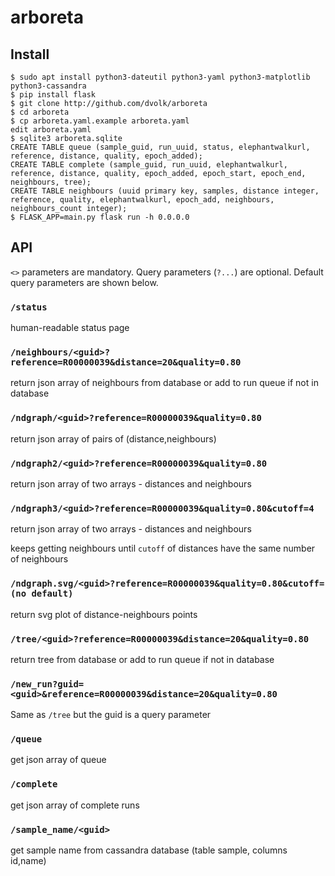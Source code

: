 # arboreta

## Install

```
$ sudo apt install python3-dateutil python3-yaml python3-matplotlib python3-cassandra
$ pip install flask
$ git clone http://github.com/dvolk/arboreta
$ cd arboreta
$ cp arboreta.yaml.example arboreta.yaml
edit arboreta.yaml
$ sqlite3 arboreta.sqlite
CREATE TABLE queue (sample_guid, run_uuid, status, elephantwalkurl, reference, distance, quality, epoch_added);
CREATE TABLE complete (sample_guid, run_uuid, elephantwalkurl, reference, distance, quality, epoch_added, epoch_start, epoch_end, neighbours, tree);
CREATE TABLE neighbours (uuid primary key, samples, distance integer, reference, quality, elephantwalkurl, epoch_add, neighbours, neighbours_count integer);
$ FLASK_APP=main.py flask run -h 0.0.0.0
```
## API

`<>` parameters are mandatory. Query parameters (`?...`) are optional. Default query parameters are shown below.

### `/status`

human-readable status page

### `/neighbours/<guid>?reference=R00000039&distance=20&quality=0.80`

return json array of neighbours from database or add to run queue if not in database

### `/ndgraph/<guid>?reference=R00000039&quality=0.80`

return json array of pairs of (distance,neighbours)

### `/ndgraph2/<guid>?reference=R00000039&quality=0.80`

return json array of two arrays - distances and neighbours

### `/ndgraph3/<guid>?reference=R00000039&quality=0.80&cutoff=4`

return json array of two arrays - distances and neighbours

keeps getting neighbours until `cutoff` of distances have the same number of neighbours

### `/ndgraph.svg/<guid>?reference=R00000039&quality=0.80&cutoff=(no default)`

return svg plot of distance-neighbours points

### `/tree/<guid>?reference=R00000039&distance=20&quality=0.80`

return tree from database or add to run queue if not in database

### `/new_run?guid=<guid>&reference=R00000039&distance=20&quality=0.80`

Same as `/tree` but the guid is a query parameter

### `/queue`

get json array of queue
  
### `/complete`

get json array of complete runs

### `/sample_name/<guid>`

get sample name from cassandra database (table sample, columns id,name)
